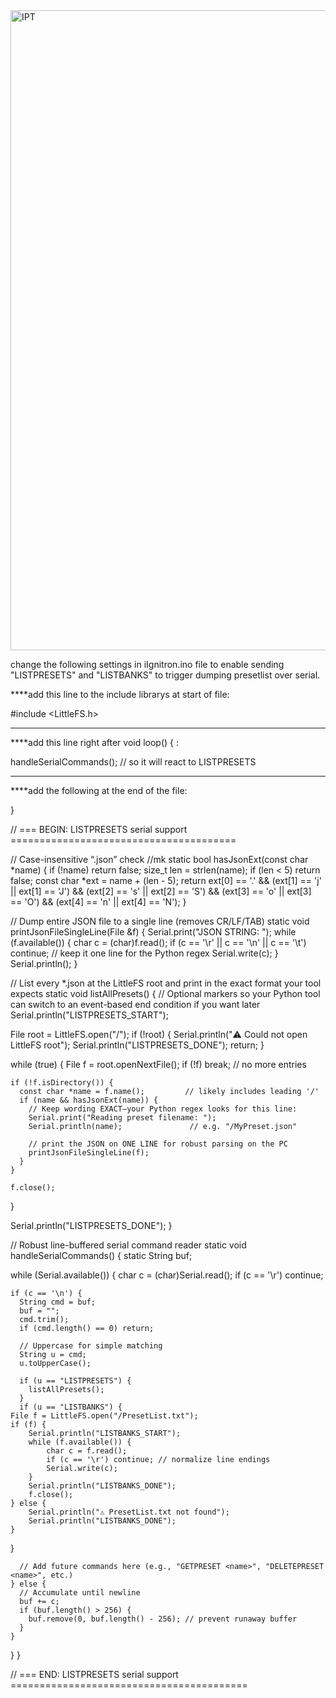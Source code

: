 
<img width="1024" height="1024" alt="IPT" src="https://github.com/user-attachments/assets/7a0a1a7d-8483-4dad-b62c-11ff872207f9" />



change the following settings in iIgnitron.ino file to enable sending "LISTPRESETS" and "LISTBANKS" to trigger dumping presetlist over serial.

****add this line to the include librarys at start of file:

#include <LittleFS.h>

----------------------------------------------------------------------------------------------------------------

****add this line right after void loop() {  :

handleSerialCommands();   // so it will react to LISTPRESETS

----------------------------------------------------------------------------------------------------------------


****add the following at the end of the file:


}

// === BEGIN: LISTPRESETS serial support =======================================

// Case-insensitive “.json” check  //mk
static bool hasJsonExt(const char *name) {
  if (!name) return false;
  size_t len = strlen(name);
  if (len < 5) return false;
  const char *ext = name + (len - 5);
  return ext[0] == '.' &&
         (ext[1] == 'j' || ext[1] == 'J') &&
         (ext[2] == 's' || ext[2] == 'S') &&
         (ext[3] == 'o' || ext[3] == 'O') &&
         (ext[4] == 'n' || ext[4] == 'N');
}

// Dump entire JSON file to a single line (removes CR/LF/TAB)
static void printJsonFileSingleLine(File &f) {
  Serial.print("JSON STRING: ");
  while (f.available()) {
    char c = (char)f.read();
    if (c == '\r' || c == '\n' || c == '\t') continue; // keep it one line for the Python regex
    Serial.write(c);
  }
  Serial.println();
}

// List every *.json at the LittleFS root and print in the exact format your tool expects
static void listAllPresets() {
  // Optional markers so your Python tool can switch to an event-based end condition if you want later
  Serial.println("LISTPRESETS_START");

  File root = LittleFS.open("/");
  if (!root) {
    Serial.println("⚠️ Could not open LittleFS root");
    Serial.println("LISTPRESETS_DONE");
    return;
  }

  while (true) {
    File f = root.openNextFile();
    if (!f) break;                         // no more entries

    if (!f.isDirectory()) {
      const char *name = f.name();         // likely includes leading '/'
      if (name && hasJsonExt(name)) {
        // Keep wording EXACT—your Python regex looks for this line:
        Serial.print("Reading preset filename: ");
        Serial.println(name);               // e.g. "/MyPreset.json"

        // print the JSON on ONE LINE for robust parsing on the PC
        printJsonFileSingleLine(f);
      }
    }

    f.close();
  }

  Serial.println("LISTPRESETS_DONE");
}

// Robust line-buffered serial command reader
static void handleSerialCommands() {
  static String buf;

  while (Serial.available()) {
    char c = (char)Serial.read();
    if (c == '\r') continue;

    if (c == '\n') {
      String cmd = buf;
      buf = "";
      cmd.trim();
      if (cmd.length() == 0) return;

      // Uppercase for simple matching
      String u = cmd;
      u.toUpperCase();

      if (u == "LISTPRESETS") {
        listAllPresets();
      }
	  if (u == "LISTBANKS") {
    File f = LittleFS.open("/PresetList.txt");
    if (f) {
        Serial.println("LISTBANKS_START");
        while (f.available()) {
            char c = f.read();
            if (c == '\r') continue; // normalize line endings
            Serial.write(c);
        }
        Serial.println("LISTBANKS_DONE");
        f.close();
    } else {
        Serial.println("⚠️ PresetList.txt not found");
        Serial.println("LISTBANKS_DONE");
    }
}

      // Add future commands here (e.g., "GETPRESET <name>", "DELETEPRESET <name>", etc.)
    } else {
      // Accumulate until newline
      buf += c;
      if (buf.length() > 256) {
        buf.remove(0, buf.length() - 256); // prevent runaway buffer
      }
    }
  }
}

// === END: LISTPRESETS serial support =========================================

